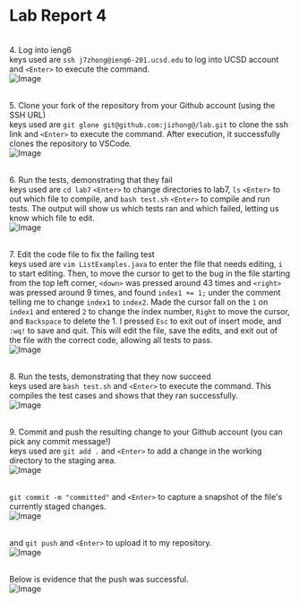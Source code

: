 # Lab Report 4
<br> 4. Log into ieng6
<br> keys used are ```ssh j7zhong@ieng6-201.ucsd.edu```  to log into UCSD account and ```<Enter>``` to execute the command.
<br> ![Image](ieng6.png)

<br> 5. Clone your fork of the repository from your Github account (using the SSH URL)
<br> keys used are ```git glone git@github.com:jizhong@/lab.git``` to clone the ssh link and ```<Enter>``` to execute the command. After execution, it successfully clones the repository to VSCode.
<br> ![Image](gitclone.png)

<br> 6. Run the tests, demonstrating that they fail
<br> keys used are ```cd lab7``` ```<Enter>``` to change directories to lab7, ```ls``` ```<Enter>``` to out which file
to compile, and ```bash test.sh``` ```<Enter>``` to compile and run tests. The output will show us which tests ran and which failed, letting us know which file to edit.
<br> ![Image](runtests.png)

<br> 7. Edit the code file to fix the failing test
<br> keys used are ```vim ListExamples.java``` to enter the file that needs editing, ```i``` to start editing. Then, to move the cursor to get to the bug in the file starting from the top left corner, ```<down>``` was pressed around 43 times and ```<right>``` was pressed around 9 times, and found ```index1 += 1;``` under the comment telling me to change ```index1``` to ```index2```. Made the cursor fall on the ```1``` on ```index1``` and entered ```2``` to change the index number, ```Right``` to move the cursor, and ```Backspace``` to delete the 1. I pressed ```Esc``` to exit out of insert mode, and ```:wq!``` to save and quit. This will edit the file, save the edits, and exit out of the file with the correct code, allowing all tests to pass.
<br> ![Image](vimindex1.png)

<br> 8. Run the tests, demonstrating that they now succeed
<br> keys used are ```bash test.sh``` and ```<Enter>``` to execute the command. This compiles the test cases and shows that they ran successfully.
<br> ![Image](vimindex2.png)

<br> 9. Commit and push the resulting change to your Github account (you can pick any commit message!)
<br> keys used are ```git add .``` and ```<Enter>``` to add a change in the working directory to the staging area.
<br> ![Image](gitadd.png)

<br>```git commit -m "committed"``` and ```<Enter>``` to capture a snapshot of the file's currently staged changes.
<br> ![Image](gitcommit.png)

<br> and ```git push``` and ```<Enter>``` to upload it to my repository.
<br> ![Image](gitpush.png)

<br> Below is evidence that the push was successful.
<br> ![Image](successfulpush.png)




